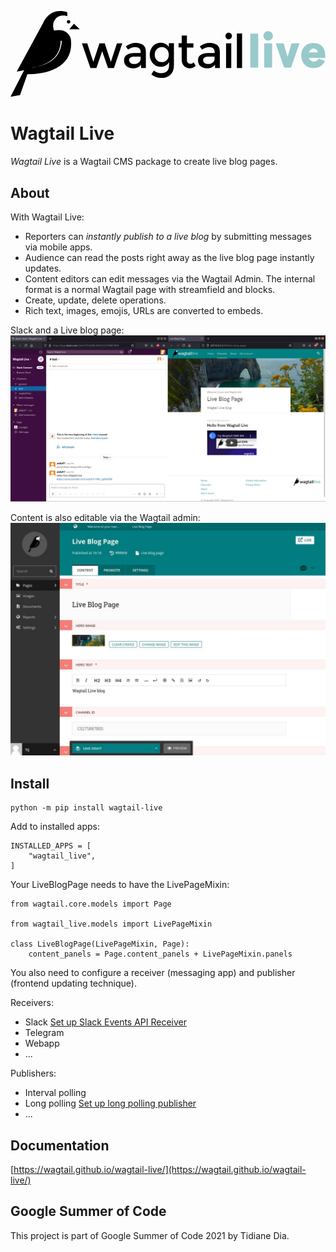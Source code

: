 <p style="text-align: center;">
<svg xmlns="http://www.w3.org/2000/svg" fill="none" viewBox="0 0 213 58">
  <g fill="#007C7F" opacity=".4">
    <path d="M162.159 38.28h5.326V15.284h-5.326V38.28zM174.243 19.994c1.818 0 3.183-1.397 3.183-3.183 0-1.787-1.365-3.183-3.183-3.183-1.819 0-3.184 1.396-3.184 3.183 0 1.786 1.365 3.183 3.184 3.183zm-2.664 18.286h5.327V21.91h-5.327v16.37zM185.026 38.28h4.677l5.684-16.37h-5.327l-2.696 9.16-2.696-9.16h-5.326l5.684 16.37zM212.858 29.77c0-3.443-1.851-8.12-8.023-8.12-5.911 0-8.25 4.58-8.25 8.445s2.339 8.445 8.25 8.445c3.963 0 6.399-1.787 7.763-4.775l-4.222-1.494c-.877 1.462-1.852 1.949-3.313 1.949-1.429 0-2.761-.715-3.248-2.501h11.043V29.77zm-10.978-1.754c.519-1.754 1.689-2.5 2.955-2.5 1.819 0 2.826 1.104 2.989 2.5h-5.944z"/>
  </g>
  <path fill="#000" d="M58.068 38.56h-4.024l-5.76-16.73h3.611l4.115 12.64 4.115-12.64h3.612l4.115 12.64 4.115-12.64h3.612l-5.623 16.73h-4.024L62 27.115l-3.932 11.443zM91.491 38.56h-3.2v-2.253c-1.372 1.655-3.201 2.482-5.533 2.482-1.737 0-3.155-.505-4.298-1.47-1.143-.966-1.692-2.298-1.692-3.953 0-1.654.595-2.895 1.83-3.677 1.188-.827 2.834-1.24 4.892-1.24h4.526v-.644c0-2.206-1.234-3.355-3.704-3.355-1.554 0-3.154.552-4.8 1.7l-1.555-2.205c2.012-1.609 4.298-2.436 6.904-2.436 1.966 0 3.567.505 4.801 1.47 1.235 1.012 1.875 2.574 1.875 4.688V38.56h-.046zm-3.52-6.251v-1.425h-3.933c-2.514 0-3.795.782-3.795 2.39 0 .827.32 1.425.96 1.884.64.414 1.51.644 2.607.644 1.097 0 2.103-.322 2.926-.965.823-.598 1.234-1.425 1.234-2.528zM110.512 21.83V36.4c0 2.94-.778 5.193-2.378 6.663-1.6 1.471-3.658 2.206-6.127 2.206-2.514 0-4.755-.78-6.767-2.343l1.646-2.666c1.646 1.24 3.247 1.838 4.938 1.838 1.646 0 2.972-.413 3.932-1.287.961-.873 1.464-2.252 1.464-4.136v-2.16a5.805 5.805 0 01-2.241 2.344c-.96.597-2.057.873-3.246.873-2.195 0-4.024-.781-5.441-2.344-1.418-1.562-2.15-3.493-2.15-5.79 0-2.299.733-4.229 2.15-5.791 1.417-1.563 3.246-2.344 5.441-2.344s3.978.919 5.349 2.757v-2.482h3.43v.092zm-12.986 7.722c0 1.378.412 2.573 1.28 3.538.824 1.011 1.967 1.471 3.43 1.471 1.417 0 2.606-.46 3.475-1.425.869-.965 1.326-2.16 1.326-3.585 0-1.424-.457-2.665-1.326-3.63-.915-1.011-2.058-1.47-3.475-1.47-1.418 0-2.56.505-3.384 1.562-.914.965-1.326 2.16-1.326 3.538zM119.29 24.634v8.502c0 .782.229 1.425.64 1.885.412.46 1.006.689 1.738.689s1.463-.368 2.149-1.103l1.417 2.482c-1.234 1.103-2.606 1.654-4.069 1.654-1.509 0-2.743-.505-3.795-1.562s-1.6-2.436-1.6-4.183v-8.364h-2.103v-2.85h2.103v-5.193h3.52v5.24h4.39v2.849h-4.39v-.046zM141.512 38.56h-3.201v-2.253c-1.372 1.655-3.201 2.482-5.533 2.482-1.737 0-3.154-.505-4.297-1.47-1.144-.966-1.692-2.298-1.692-3.953 0-1.654.594-2.895 1.829-3.677 1.189-.827 2.835-1.24 4.892-1.24h4.527v-.644c0-2.206-1.235-3.355-3.704-3.355-1.555 0-3.155.552-4.801 1.7l-1.554-2.205c2.011-1.609 4.298-2.436 6.904-2.436 1.966 0 3.566.505 4.801 1.47 1.234 1.012 1.874 2.574 1.874 4.688V38.56h-.045zm-3.521-6.251v-1.425h-3.932c-2.515 0-3.795.782-3.795 2.39 0 .827.32 1.425.96 1.884.64.414 1.509.644 2.606.644s2.103-.322 2.926-.965c.823-.598 1.235-1.425 1.235-2.528zM145.992 18.475c-.457-.46-.64-.965-.64-1.562 0-.598.229-1.15.64-1.563.458-.46.96-.643 1.555-.643.594 0 1.143.23 1.554.643.458.46.641.965.641 1.563a2.193 2.193 0 01-2.195 2.206c-.595.046-1.097-.184-1.555-.644zm3.292 20.084h-3.52V21.83h3.52v16.73zM156.6 38.56h-3.521V15.211h3.521V38.56z"/>
  <path fill="#fff" d="M38.407.873v2.62s-4.664-1.747-7.681 1.425c-2.195 2.298-2.378 4.871-1.372 8.318 9.876 0 11.43 5.561 11.43 5.561L39.78 12.41l3.109-3.815c0-4.504-3.704-7.491-4.481-7.72z"/>
  <path fill="#000" d="M39.276 8.502c.656 0 1.188-.535 1.188-1.195s-.532-1.194-1.188-1.194c-.657 0-1.19.535-1.19 1.194 0 .66.533 1.195 1.19 1.195zM46.82 12.409l-3.932-3.815-3.11 3.815h7.042z"/>
  <path fill="#000" d="M40.785 18.797s-1.51-7.629-11.385-5.56c-1.006-3.448-.823-5.976 1.371-8.32 2.972-3.17 7.636-1.424 7.636-1.424V.873C36.761.138 35.207 0 33.469 0c-6.356 0-9.876 4.78-11.385 7.997L4.206 41.04l5.03-.965L0 58l6.447-1.149 4.938-14.11c13.991 0 31.914-5.055 29.4-23.944z"/>
  <path fill="#fff" d="M13.717 38.651s.457-.092 1.28-.275c.823-.184 1.966-.46 3.338-.828a29.2 29.2 0 002.194-.69c.778-.275 1.6-.55 2.378-.918.823-.322 1.646-.736 2.47-1.195a15.9 15.9 0 002.33-1.563c.184-.138.367-.276.55-.46l.548-.459c.32-.322.686-.643 1.006-1.011.32-.322.595-.69.869-1.057l.411-.552.183-.275.183-.276c.092-.184.229-.368.32-.552.092-.183.183-.367.32-.551l.137-.276.138-.276c.091-.183.182-.367.228-.551l.412-1.103c.091-.368.228-.736.32-1.057.091-.322.137-.69.228-.965.046-.322.092-.598.138-.92.045-.275.091-.551.091-.78.046-.23.046-.46.091-.69.046-.827.046-1.287.046-1.287l.732.046s-.046.506-.092 1.333c-.045.23-.045.46-.091.69-.046.275-.046.55-.137.826-.046.276-.138.598-.183.92-.092.321-.183.643-.275 1.01-.091.368-.228.69-.365 1.104-.138.367-.275.735-.458 1.149l-.274.551-.137.276-.137.276c-.092.183-.229.367-.32.597-.137.184-.229.368-.366.552-.046.091-.137.183-.183.275l-.183.276-.411.552c-.32.367-.595.735-.96 1.057-.32.367-.686.643-1.052 1.01l-.549.46c-.183.138-.366.276-.594.414-.777.552-1.6 1.057-2.423 1.517-.823.413-1.692.827-2.515 1.149-.823.321-1.646.597-2.424.827-.777.23-1.508.46-2.24.597-1.372.322-2.56.598-3.383.736-.732.275-1.19.367-1.19.367z"/>
</svg>
</p>

# Wagtail Live

_Wagtail Live_ is a Wagtail CMS package to create live blog pages. 

## About

With Wagtail Live:
- Reporters can _instantly publish to a live blog_ by submitting messages via mobile apps.
- Audience can read the posts right away as the live blog page instantly updates. 
- Content editors can edit messages via the Wagtail Admin. The internal format is a normal Wagtail page with streamfield and blocks.
- Create, update, delete operations. 
- Rich text, images, emojis, URLs are converted to embeds.

Slack and a Live blog page:
![Wagtail Live: Slack and live blog page](docs/images/slack-and-live-blog-page.jpg)

Content is also editable via the Wagtail admin:
![Wagtail Live: Page edit view](docs/images/wagtail-admin.jpg)

## Install

    python -m pip install wagtail-live

Add to installed apps:

    INSTALLED_APPS = [
        "wagtail_live",
    ]

Your LiveBlogPage needs to have the LivePageMixin: 

    from wagtail.core.models import Page

    from wagtail_live.models import LivePageMixin

    class LiveBlogPage(LivePageMixin, Page):
        content_panels = Page.content_panels + LivePageMixin.panels

You also need to configure a receiver (messaging app) and publisher (frontend updating technique).

Receivers:

- Slack [Set up Slack Events API Receiver](docs/getting_started/setup_slack.md)
- Telegram
- Webapp
- ...

Publishers:

- Interval polling
- Long polling [Set up long polling publisher](docs/getting_started/setup_long_polling.md)
- ...

## Documentation

[https://wagtail.github.io/wagtail-live/](https://wagtail.github.io/wagtail-live/)

## Google Summer of Code

This project is part of Google Summer of Code 2021 by Tidiane Dia.
